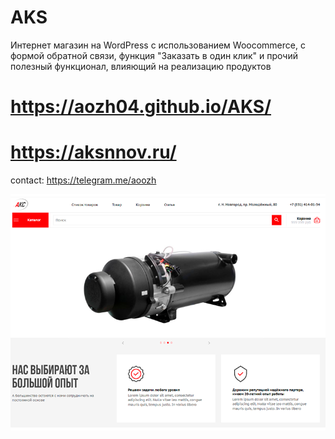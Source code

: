 # AKS
Интернет магазин на WordPress c использованием Woocommerce, c формой обратной связи, функция "Заказать в один клик" и прочий полезный функционал, влияющий на реализацию продуктов

# https://aozh04.github.io/AKS/
# https://aksnnov.ru/

contact: https://telegram.me/aoozh

![alt text](img/screenshot.png)
